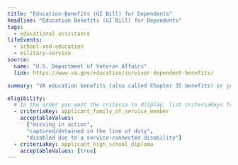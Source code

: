 ```yaml
---
title: "Education Benefits (GI Bill) for Dependents"
headline: "Education Benefits (GI Bill) for Dependents"
tags:
  - educational assistance
lifeEvents:
  - school-and-education
  - military-service
source:
  name: "U.S. Department of Veteran Affairs"
  link: https://www.va.gov/education/survivor-dependent-benefits/

summary: "VA education benefits (also called Chapter 35 benefits) or job training through a GI Bill program may be available for dependents and survivors of a veteran."

eligibility:
  # In the order you want the criteria to display, list criteriaKeys from the csv here, each followed by a comma-separated list of which values indicate eligibility for that criteria. Wrap individual values in quotes if they have inner commas.
  - criteriaKey: applicant_family_of_service_member
    acceptableValues:
      ["missing in action", 
      "captured/detained in the line of duty",
      "disabled due to a service-connected disability"]
  - criteriaKey: applicant_high_school_diploma
    acceptableValues: [true]
---
```

